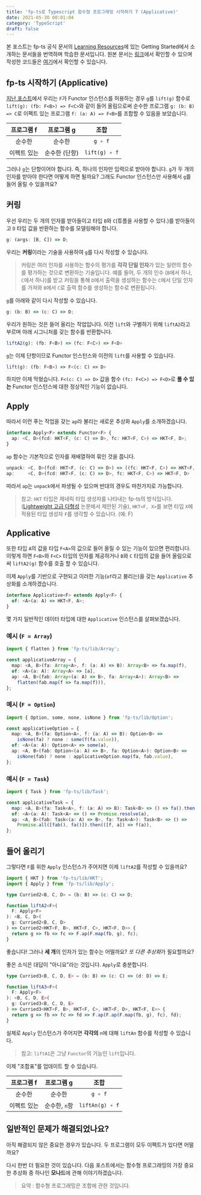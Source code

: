 ```yaml
---
title: 'fp-ts로 Typescript 함수형 프로그래밍 시작하기 7 (Applicative)'
date: 2021-05-30 00:01:04
category: 'TypeScript'
draft: false
---
```


본 포스트는 fp-ts 공식 문서의 [Learning Resources](https://gcanti.github.io/fp-ts/learning-resources/)에 있는 Getting Started에서 소개하는 문서들을 번역하며 학습한 문서입니다. 원본 문서는 [링크](https://dev.to/gcanti/getting-started-with-fp-ts-applicative-1kb3)에서 확인할 수 있으며 작성한 코드들은 [여기](https://github.com/alstn2468/getting-started-fp-ts/tree/main/src/7_applicative)에서 확인할 수 있습니다.

## fp-ts 시작하기 (Applicative)

[지난 포스트](https://alstn2468.github.io/TypeScript/2021-05-01-fp-ts-5/)에서 우리는 `F`가 Functor 인스턴스를 허용하는 경우 `g`를 `lift(g)` 함수로 `lift(g): (fb: F<B>) => F<C>`와 같이 들어 올림으로써 순수한 프로그램 `g: (b: B) => C`로 이펙트 있는 프로그램 `f: (a: A) => F<B>`를 조합할 수 있음을 보았습니다.

| 프로그램 f  |  프로그램 g   |     조합      |
| :---------: | :-----------: | :-----------: |
|   순수한    |    순수한     |    `g ∘ f`    |
| 이펙트 있는 | 순수한 (단항) | `lift(g) ∘ f` |

그러나 `g`는 단항이어야 합니다. 즉, 하나의 인자만 입력으로 받아야 합니다. `g`가 두 개의 인자를 받아야 한다면 어떻게 하면 될까요? 그래도 Functor 인스턴스만 사용해서 `g`를 들어 올릴 수 있을까요?

## 커링

우선 우리는 두 개의 인자를 받아들이고 타입 `B`와 `C`(튜플을 사용할 수 있다.)를 받아들이고 `D` 타입 값을 반환하는 함수를 모델링해야 합니다.

```typescript
g: (args: [B, C]) => D;
```

우리는 **커링**이라는 기술을 사용하여 `g`를 다시 작성할 수 있습니다.

> 커링은 여러 인자를 사용하는 함수의 평가를 **각각 단일 인자**가 있는 일련의 함수를 평가하는 것으로 변환하는 기술입니다. 예를 들어, 두 개의 인수 (`B`에서 하나, `C`에서 하나)를 받고 커링을 통해 `D`에서 출력을 생성하는 함수는 `C`에서 단일 인자를 가져와 `B`에서 `C`로 출력 함수를 생성하는 함수로 변환됩니다.

`g`를 아래와 같이 다시 작성할 수 있습니다.

```typescript
g: (b: B) => (c: C) => D;
```

우리가 원하는 것은 들어 올리는 작업입니다. 이전 `lift`와 구별하기 위해 `liftA2`라고 부르며 아래 시그니처를 갖는 함수를 반환합니다.

```typescript
liftA2(g): (fb: F<B>) => (fc: F<C>) => F<D>
```

`g`는 이제 단항이므로 Functor 인스턴스와 이전의 `lift`를 사용할 수 있습니다.

```typescript
lift(g): (fb: F<B>) => F<(c: C) => D>
```

하지만 이제 막혔습니다. `F<(c: C) => D>` 값을 함수 `(fc: F<C>) => F<D>`로 **풀 수 있는** Functor 인스턴스에 대한 정상적인 기능이 없습니다.

## Apply

따라서 이런 푸는 작업을 갖는 `ap`라 불리는 새로운 추상화 `Apply`를 소개하겠습니다.

```typescript
interface Apply<F> extends Functor<F> {
  ap: <C, D>(fcd: HKT<F, (c: C) => D>, fc: HKT<F, C>) => HKT<F, D>;
}
```

`ap` 함수는 기본적으로 인자를 재배열하여 묶인 것을 풉니다.

```typescript
unpack: <C, D>(fcd: HKT<F, (c: C) => D>) => ((fc: HKT<F, C>) => HKT<F, D>)
ap:     <C, D>(fcd: HKT<F, (c: C) => D>, fc: HKT<F, C>) => HKT<F, D>
```

따라서 `ap`는 `unpack`에서 파생될 수 있으며 반대의 경우도 마찬가지로 가능합니다.

> 참고: `HKT` 타입은 제네릭 타입 생성자를 나타내는 fp-ts의 방식입니다. ([Lightweight 고급 다형성](https://www.cl.cam.ac.uk/~jdy22/papers/lightweight-higher-kinded-polymorphism.pdf) 논문에서 제안된 기술), `HKT<F, X>`를 보면 타입 `X`에 적용된 타입 생성자 `F`를 생각할 수 있습니다. (예: F<X>)

## Applicative

또한 타입 `A`의 값을 타입 `F<A>`의 값으로 들어 올릴 수 있는 기능이 있으면 편리합니다. 이렇게 하면 `F<B>`와 `F<C>` 타입의 인자를 제공하거나 `B`와 `C` 타입의 값을 들어 올림으로써 `liftA2(g)` 함수를 호출 할 수 있습니다.

이제 `Apply`를 기반으로 구현되고 이러한 기능(`of`라고 불리는)을 갖는 `Applicative` 추상화를 소개하겠습니다.

```typescript
interface Applicative<F> extends Apply<F> {
  of: <A>(a: A) => HKT<F, A>;
}
```

몇 가지 일반적인 데이터 타입에 대한 `Applicative` 인스턴스를 살펴보겠습니다.

### 예시 (`F = Array`)

```typescript
import { flatten } from 'fp-ts/lib/Array';

const applicativeArray = {
  map: <A, B>(fa: Array<A>, f: (a: A) => B): Array<B> => fa.map(f),
  of: <A>(a: A): Array<A> => [a],
  ap: <A, B>(fab: Array<(a: A) => B>, fa: Array<A>): Array<B> =>
    flatten(fab.map(f => fa.map(f))),
};
```

### 예시 (`F = Option`)

```typescript
import { Option, some, none, isNone } from 'fp-ts/lib/Option';

const applicativeOption = {
  map: <A, B>(fa: Option<A>, f: (a: A) => B): Option<B> =>
    isNone(fa) ? none : some(f(fa.value)),
  of: <A>(a: A): Option<A> => some(a),
  ap: <A, B>(fab: Option<(a: A) => B>, fa: Option<A>): Option<B> =>
    isNone(fab) ? none : applicativeOption.map(fa, fab.value),
};
```

### 예시 (`F = Task`)

```typescript
import { Task } from 'fp-ts/lib/Task';

const applicativeTask = {
  map: <A, B>(fa: Task<A>, f: (a: A) => B): Task<B> => () => fa().then(f),
  of: <A>(a: A): Task<A> => () => Promise.resolve(a),
  ap: <A, B>(fab: Task<(a: A) => B>, fa: Task<A>): Task<B> => () =>
    Promise.all([fab(), fa()]).then(([f, a]) => f(a)),
};
```

## 들어 올리기

그렇다면 `F`를 위한 `Apply` 인스턴스가 주어지면 이제 `liftA2`를 작성할 수 있을까요?

```typescript
import { HKT } from 'fp-ts/lib/HKT';
import { Apply } from 'fp-ts/lib/Apply';

type Curried2<B, C, D> = (b: B) => (c: C) => D;

function liftA2<F>(
  F: Apply<F>
): <B, C, D>(
  g: Curried2<B, C, D>
) => Curried2<HKT<F, B>, HKT<F, C>, HKT<F, D>> {
  return g => fb => fc => F.ap(F.map(fb, g), fc);
}
```

좋습니다! 그러나 **세 개**의 인자가 있는 함수는 어떨까요? *또 다른 추상화*가 필요할까요?

좋은 소식은 대답이 "아니요"라는 것입니다. `Apply`로 충분합니다.

```typescript
type Curried3<B, C, D, E> = (b: B) => (c: C) => (d: D) => E;

function liftA3<F>(
  F: Apply<F>
): <B, C, D, E>(
  g: Curried3<B, C, D, E>
) => Curried3<HKT<F, B>, HKT<F, C>, HKT<F, D>, HKT<F, E>> {
  return g => fb => fc => fd => F.ap(F.ap(F.map(fb, g), fc), fd);
}
```

실제로 `Apply` 인스턴스가 주어지면 **각각의** `n`에 대해 `liftAn` 함수를 작성할 수 있습니다.

> 참고: `liftA1`은 그냥 `Functor`의 기능인 `lift`입니다.

이제 "조합표"를 업데이트 할 수 있습니다.

| 프로그램 f  |  프로그램 g   |      조합       |
| :---------: | :-----------: | :-------------: |
|   순수한    |    순수한     |     `g ∘ f`     |
| 이펙트 있는 | 순수한, `n`항 | `liftAn(g) ∘ f` |

## 일반적인 문제가 해결되었나요?

아직 해결되지 않은 중요한 경우가 있습니다. 두 프로그램이 모두 이펙트가 있다면 어떨까요?

다시 한번 더 필요한 것이 있습니다. 다음 포스트에서는 함수형 프로그래밍의 가장 중요한 추상화 중 하나인 **모나드**에 관해 이야기하겠습니다.

> 요약 : 함수형 프로그래밍은 조합에 관한 것입니다.
